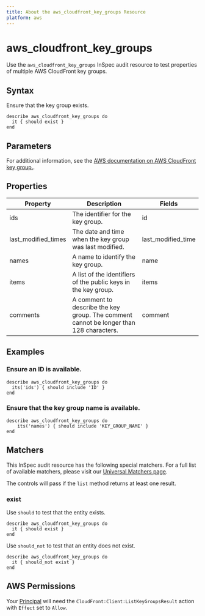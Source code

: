 ```yaml
---
title: About the aws_cloudfront_key_groups Resource
platform: aws
---
```


# aws_cloudfront_key_groups

Use the `aws_cloudfront_key_groups` InSpec audit resource to test properties of multiple AWS CloudFront key groups.

## Syntax

Ensure that the key group exists.

    describe aws_cloudfront_key_groups do
      it { should exist }
    end

## Parameters

For additional information, see the [AWS documentation on AWS CloudFront key group.](https://docs.aws.amazon.com/AWSCloudFormation/latest/UserGuide/aws-resource-cloudfront-keygroup.html).

## Properties

| Property | Description | Fields |
| --- | --- | --- |
| ids | The identifier for the key group. | id |
| last_modified_times | The date and time when the key group was last modified. | last_modified_time |
| names | A name to identify the key group. | name |
| items | A list of the identifiers of the public keys in the key group. | items |
| comments | A comment to describe the key group. The comment cannot be longer than 128 characters. | comment |

## Examples

### Ensure an ID is available.

    describe aws_cloudfront_key_groups do
      its('ids') { should include 'ID' }
    end

### Ensure that the key group name is available.

    describe aws_cloudfront_key_groups do
        its('names') { should include 'KEY_GROUP_NAME' }
    end

## Matchers

This InSpec audit resource has the following special matchers. For a full list of available matchers, please visit our [Universal Matchers page](https://www.inspec.io/docs/reference/matchers/).

The controls will pass if the `list` method returns at least one result.

### exist

Use `should` to test that the entity exists.

    describe aws_cloudfront_key_groups do
      it { should exist }
    end

Use `should_not` to test that an entity does not exist.

    describe aws_cloudfront_key_groups do
      it { should_not exist }
    end

## AWS Permissions

Your [Principal](https://docs.aws.amazon.com/IAM/latest/UserGuide/intro-structure.html#intro-structure-principal) will need the `CloudFront:Client:ListKeyGroupsResult` action with `Effect` set to `Allow`.
